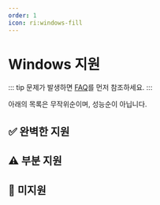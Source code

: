 ```yaml
---
order: 1
icon: ri:windows-fill
---
```


# Windows 지원

::: tip
문제가 발생하면 [FAQ](../faq.md)를 먼저 참조하세요.
:::

아래의 목록은 무작위순이며, 성능순이 아닙니다.

<script setup>
import MarkdownIt from 'markdown-it'
import MarkdownItAnchor from 'markdown-it-anchor'

const shuffleArray = (array) => {
    for (let i = array.length - 1; i > 0; i--) {
        const j = Math.floor(Math.random() * (i + 1));
        [array[i], array[j]] = [array[j], array[i]];
    }
    return array;
}

const fullySupport = shuffleArray([
`
### ✅ [Bluestacks 5](https://www.bluestacks.com/ko/) (권장 👍)

완벽히 지원됩니다. \`설정\` - \`고급 설정\`에서 \`ADB 기능\`을 켜야 합니다.

- 번들 및 느린 설치를 피하기 위해 [오프라인 설치 파일](https://support.bluestacks.com/hc/ko/articles/4402611273485-%EB%B8%94%EB%A3%A8%EC%8A%A4%ED%83%9D-5-%EC%98%A4%ED%94%84%EB%9D%BC%EC%9D%B8-%EC%84%A4%EC%B9%98-%ED%94%84%EB%A1%9C%EA%B7%B8%EB%9E%A8)을 다운로드하는 것이 좋습니다. [Android 11](https://support.bluestacks.com/hc/ko/articles/4402611273485-%EB%B8%94%EB%A3%A8%EC%8A%A4%ED%83%9D-5-%EC%98%A4%ED%94%84%EB%9D%BC%EC%9D%B8-%EC%84%A4%EC%B9%98-%ED%94%84%EB%A1%9C%EA%B7%B8%EB%9E%A8) 버전을 권장합니다. 제거하려면, 남은 파일들을 제거하려면 [제거 도구](https://support.bluestacks.com/hc/ko/articles/360057724751-PC%EC%97%90%EC%84%9C-%EB%B8%94%EB%A3%A8%EC%8A%A4%ED%83%9D-5-%EB%B8%94%EB%A3%A8%EC%8A%A4%ED%83%9D-X-%EB%B0%8F-%EB%B8%94%EB%A3%A8%EC%8A%A4%ED%83%9D-%EC%84%9C%EB%B9%84%EC%8A%A4%EB%A5%BC-%EC%99%84%EC%A0%84%ED%9E%88-%EC%A0%9C%EA%B1%B0%ED%95%98%EB%8A%94-%EB%B0%A9%EB%B2%95)를 사용하세요.
- adb 포트 번호가 불규칙적으로 변경되고 시작할 때마다 다르면 컴퓨터에 [Hyper-V](https://support.bluestacks.com/hc/ko/articles/4415238471053-Hyper-V-%EC%A7%80%EC%9B%90-%EC%9C%88%EB%8F%84%EC%9A%B0-10-%EB%B0%8F-11%EC%9D%98-%EB%B8%94%EB%A3%A8%EC%8A%A4%ED%83%9D-5%EC%97%90-%EB%8C%80%ED%95%9C-%EC%8B%9C%EC%8A%A4%ED%85%9C-%EC%9A%94%EA%B5%AC-%EC%82%AC%ED%95%AD)가 활성화되어 있을 수 있습니다. MAA는 이제 블루스택 에뮬레이터 구성 파일 내에서 포트 번호를 자동으로 읽도록 시도할 것입니다. 작동하지 않거나 다중 오픈/다중 에뮬레이터 커널이 필요한 경우 [자주 묻는 질문](../faq.md#블루스택-에뮬레이터가-매번-시작될-때마다-포트-번호가-다릅니다-hyper-v)을 참조하여 변경하세요. Hyper-V가 관리자로 실행되므로 에뮬레이터 자동 종료, 자동 연결 감지 등 adb를 사용하지 않는 작업도 관리자로 실행해야 합니다.
`,
`
### ✅ [MuMu Emulator 12](https://mumu.163.com/)

완벽하게 호환되며, 독점적인 익스트림 컨트롤 모드를 추가로 지원합니다.

- \`완료 후 에뮬레이터 종료\` 기능은 때때로 비정상적일 수 있으며, 그런 경우에는 MuMu 공식으로 문의하세요.
- MuMu 12 버전 3.5.4 ~ 3.5.7을 사용 중인 경우, MuMu 12 설정 - 기타에서 \`백그라운드에서 활성 상태 유지\` 기능을 비활성화해야 합니다. \(자세한 내용은 [공식 공지사항](https://mumu.163.com/help/20230802/35047_1102450.html) 참고\)
- 여러 인스턴스를 열 때는 MuMu 12 멀티 인스턴스의 ADB 버튼을 통해 해당 인스턴스의 포트 정보를 확인하고, MAA \`설정\` → \`연결 설정\`에서 연결 주소의 포트 번호를 해당 포트로 변경해야 합니다.

#### MuMu 스크린샷 강화 모드

공식 MuMu 12 3.8.13 이후 버전을 사용해야 하며, 백그라운드 실행을 닫아야 합니다. 아크 에디션 및 국제 에디션은 현재 지원되지 않습니다.

##### 연결 설정

1. \`설정\` → \`연결 설정\`, \`MuMu 스크린샷 강화 모드 사용\` 확인란을 선택합니다.

2. \`MuMu 에뮬레이터 경로\`에는 \`MuMuPlayer-12.0\` 폴더의 경로를 입력합니다. 예: \`C:\\Program Files\\Netease\\MuMuPlayer-12.0\`.

3. \`인스턴스 번호\`에는 MuMu Multiplayer의 해당 에뮬레이터의 일련 번호를 입력합니다. 예: 주요 멀티플레이어의 경우 \`0\`.

4. \`인스턴스 스크린\`에는 \`0\`을 입력합니다.

##### 백그라운드 실행 상태에 대해

꺼놓는 것이 좋습니다. 이때 인스턴스 화면은 항상 \`0\`입니다.

켜져 있으면 MuMu 에뮬레이터 탭의 순서가 인스턴스 화면의 일련 번호여야 합니다. 예: 에뮬레이터 데스크톱은 \`0\`, 명일방주 클라이언트는 \`1\`입니다.

백그라운드 실행에 대한 적용은 매우 불완전하며, 원인 미상의 문제가 항상 발생하므로 권장하지 않습니다.
`,
`
### ✅ [Nox](https://kr.bignox.com/)

완벽히 지원됩니다.
`,
`
### ✅ [Nox Android 9](https://kr.bignox.com/)

완벽히 지원됩니다.
`,
`
### ✅ [Memu](https://www.memuplay.com/ko/)

지원되지만, 테스트 수가 적으며 알려지지 않은 오류가 있을 수 있습니다.
`,
`
### ✅ [Android Virtual Device](https://developer.android.com/studio/run/managing-avds)

지원됩니다.
`,
])

const particallySupport = shuffleArray([
`
### ⚠️ [MuMu Player](https://www.mumuglobal.com/kr/)

지원됩니다. 단,

- minitouch 또는 maatouch의 효율적인 터치 방식을 사용하려면 adb를 강제 교체해야 합니다.
- MAA가 adb 경로와 주소를 얻기 위해 관리자 권한으로 실행되어야 합니다. (MuMu가 관리자 권한으로 실행되기 때문입니다)
- 관리자 권한으로 실행하고 싶지 않다면 adb 경로와 주소를 직접 입력할 수도 있습니다.
- MAA의 기본 해상도 사용은 권장되지 않습니다. \`1280×720\`, \`1920×1080\`, \`2560×1440\` 등의 일반적인 해상도를 사용해 주세요.
- MuMu는 여러 개를 열어도 하나의 adb 포트를 사용하므로, 여러 개의 클라이언트를 지원하지는 못합니다.
`,
`
### ⚠️ [LDPlayer](https://kr.ldplayer.net/)

지원됩니다.

- LDPlayer 9는 9.0.37 버전 이상을, LDPlayer 5는 5.0.44 버전 이상을 권장드립니다.
- minitouch 또는 maatouch의 효율적인 터치 방식을 사용하려면 adb를 강제 교체해야 합니다.
`,
`
### ⚠️ [Windows Subsystem for Android](https://learn.microsoft.com/ko-kr/windows/android/wsa/)

MAA v5.2.0부터 지원이 중단되었으며, 마이크로소프트가 2025년 03월 05일에 서비스를 중단할 예정입니다.

- WSA 2204 이상 (버전 번호는 서브시스템 설정의 'About' 페이지에 있음)의 경우 연결 구성에서 \`일반 구성\`을 선택합니다.
- WSA 2203 또는 그 이전 버전 (버전 번호는 서브시스템 설정 페이지 상단에 있음)의 경우 연결 구성에서 \`이전 버전 WSA\`를 선택합니다.
- 이 소프트웨어는 720p 이상의 \`16:9\` 해상도를 지원합니다. 모니터가 16:9인 경우 가능한 한 창 크기를 수동으로 최대한 16:9 비율로 조정하세요. (모니터가 16:9인 경우 전체 화면으로 전환하려면 \`F11\`을 누르세요)
- 내일의 방주가 화면에 보이고 다른 Android 앱이 동시에 전경에서 실행되지 않도록 최대한 노력하세요. 그렇지 않으면 게임이 일시 중지되거나 작업 인식 오류가 발생할 수 있습니다.
- WSA의 스크린샷은 종종 백색 화면을 캡처하여 인식의 이상 또는 사용을 권장하지 않습니다.
`,
])

const notSupport = shuffleArray([
`
### 🚫 [Google Play Games Beta](https://developer.android.com/games/playgames/pg-emulator?hl=zh-cn#installing-game-consumer)

호환되지 않습니다. [클라이언트](https://developer.android.com/games/playgames/pg-emulator?hl=zh-cn#installing-game-consumer)의 ADB 포트를 사용할 수 없습니다.

단, KR의 경우 [PlayBridge](https://github.com/ACK72/PlayBridge)를 이용해 사용이 가능하지만, \`MAA 5.2.3 버전\` 이후는 사용이 불가능합니다.
`,
`
### 🚫 Tencent Mobile Game Assistant

지원되지 않습니다. ADB 포트가 닫혀 있습니다.
`,
`
### 🚫 MuMu Mobile Game Assistant

지원되지 않습니다. ADB 포트가 닫혀 있습니다.
`,
])

const md = (new MarkdownIt()).use(MarkdownItAnchor, { permalink: MarkdownItAnchor.permalink.linkInsideHeader()})

const fullySupportHtml = md.render(fullySupport.join(''))
const partiallySupportHtml = md.render(particallySupport.join(''))
const notSupportHtml = md.render(notSupport.join(''))

</script>

## ✅ 완벽한 지원

<ClientOnly><div v-html="fullySupportHtml"></div></ClientOnly>

## ⚠️ 부분 지원

<ClientOnly><div v-html="partiallySupportHtml"></div></ClientOnly>

## 🚫 미지원

<ClientOnly><div v-html="notSupportHtml"></div></ClientOnly>
